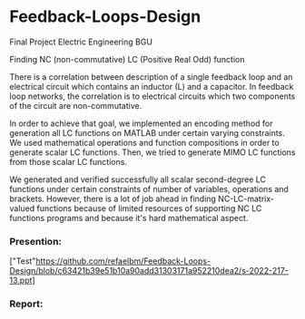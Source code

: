 # Feedback-Loops-Design
Final Project Electric Engineering BGU


Finding NC (non-commutative) LC (Positive Real Odd) function 

There is a correlation between description of a single feedback loop and an electrical circuit which contains an inductor (L) and a capacitor. In feedback loop networks, the correlation is to electrical circuits which two components of the circuit are non-commutative.

In order to achieve that goal, we implemented an encoding method for generation all LC functions on MATLAB under certain varying constraints. 
We used mathematical operations and function compositions in order to generate scalar LC functions. 
Then, we tried to generate MIMO LC functions from those scalar LC functions.

We generated and verified successfully all scalar second-degree LC functions under certain constraints of number of variables, operations and brackets. 
However, there is a lot of job ahead in finding NC-LC-matrix-valued functions because of limited resources of supporting NC LC functions programs and because it's hard mathematical aspect.

### Presention:
["Test"https://github.com/refaelbm/Feedback-Loops-Design/blob/c63421b39e51b10a90add31303171a952210dea2/s-2022-217-13.ppt]

### Report: 



